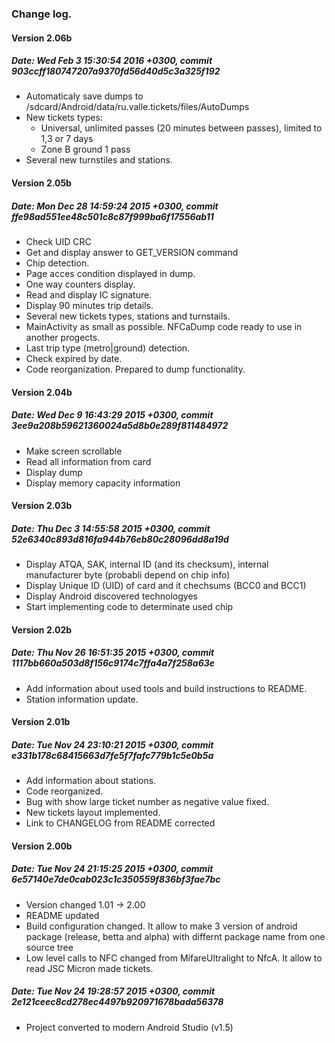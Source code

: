 ### Change log.

#### Version 2.06b
##### Date:   Wed Feb 3 15:30:54 2016 +0300, commit 903ccff180747207a9370fd56d40d5c3a325f192

- Automaticaly save dumps to /sdcard/Android/data/ru.valle.tickets/files/AutoDumps
- New tickets types:
  - Universal, unlimited passes (20 minutes between passes), limited to 1,3 or 7 days
  - Zone B ground 1 pass
- Several new turnstiles and stations.


#### Version 2.05b
##### Date:   Mon Dec 28 14:59:24 2015 +0300, commit ffe98ad551ee48c501c8c87f999ba6f17556ab11

- Check UID CRC
- Get and display answer to GET_VERSION command
- Chip detection.
- Page acces condition displayed in dump.
- One way counters display.
- Read and display IC signature.
- Display 90 minutes trip details.
- Several new tickets types, stations and turnstails.
- MainActivity as small as possible. NFCaDump code ready to use in another progects.
- Last trip type (metro|ground) detection.
- Check expired by date.
- Code reorganization. Prepared to dump functionality.

#### Version 2.04b
##### Date:   Wed Dec 9 16:43:29 2015 +0300, commit 3ee9a208b59621360024a5d8b0e289f811484972

- Make screen scrollable
- Read all information from card
- Display dump
- Display memory capacity information

#### Version 2.03b
##### Date:   Thu Dec 3 14:55:58 2015 +0300, commit 52e6340c893d816fa944b76eb80c28096dd8a19d

- Display ATQA, SAK, internal ID (and its checksum), internal manufacturer byte (probabli depend on chip info)
- Display Unique ID (UID) of card and it chechsums (BCC0 and BCC1)
- Display Android discovered technologyes
- Start implementing code to determinate used chip

#### Version 2.02b
##### Date:   Thu Nov 26 16:51:35 2015 +0300, commit 1117bb660a503d8f156c9174c7ffa4a7f258a63e

- Add information about used tools and build instructions to README.
- Station information update.

#### Version 2.01b
##### Date:   Tue Nov 24 23:10:21 2015 +0300, commit e331b178c68415663d7fe5f7fafc779b1c5e0b5a

- Add information about stations.
- Code reorganized.
- Bug with show large ticket number as negative value fixed.
- New tickets layout implemented.
- Link to CHANGELOG from README corrected

#### Version 2.00b
##### Date:   Tue Nov 24 21:15:25 2015 +0300, commit 6e57140e7de0cab023c1c350559f836bf3fae7bc

- Version changed 1.01 -> 2.00
- README updated
- Build configuration changed.
  It allow to make 3 version of android package (release, betta and alpha) with differnt package name from one source tree
- Low level calls to NFC changed from MifareUltralight to NfcA. It allow to read JSC Micron made tickets.

##### Date:   Tue Nov 24 19:28:57 2015 +0300, commit 2e121ceec8cd278ec4497b920971678bada56378

- Project converted to modern Android Studio (v1.5)

